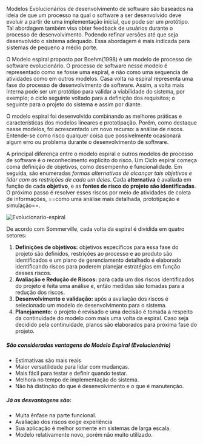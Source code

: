 
Modelos Evolucionários de desenvolvimento de software são baseados na ideia de que um processo na qual o software a ser desenvolvido deve evoluir a partir de uma implementação inicial, que pode ser um protótipo. Tal abordagem também visa obter feedback de usuários durante o processo de desenvolvimento. Podendo refinar versões até que seja desenvolvido o sistema adequado. Essa abordagem é mais indicada para sistemas de pequeno a médio porte.

O Modelo espiral proposto por Boehm(1998) é um modelo de processo de software evolucionário. O processo de software nesse modelo é representado como se fosse uma espiral, e não como uma sequencia de atividades como em outros modelos. Casa volta na espiral representa uma fase do processo de desenvolvimento de software. Assim, a volta mais interna pode ser um protótipo para validar a viabilidade do sistema, por exemplo; o ciclo seguinte voltado para a definição dos requisitos; o seguinte para o projeto do sistema e assim por diante.

O modelo espiral foi desenvolvido combinando as melhores práticas e características dos modelos lineares e prototipação. Porém, como destaque nesse modelos, foi acrescentado um novo recurso: a análise de riscos. Entende-se como risco qualquer coisa que possivelmente ocasionará algum erro ou problema durante o desenvolvimento de software.

A principal diferença entre o modelo espiral e outros modelos de processo de software é o reconhecimento explicito do risco. Um Ciclo espiral começa coma definição de objetivos, como desempenho e funcionalidade. Em seguida, são enumeradas *formas alternativas de alcançar tais objetivos e lidar com as restrições de cada um deles*. Cada **alternativa** é avaliada em função de cada **objetivo**, e as **fontes de risco do projeto são identificadas**. O próximo passo é resolver esses riscos por meio de atividades de coleta de informações, ==como uma análise mais detalhada, prototipação e simulação==. 

![Evolucionario-espiral](img/Evolucionário-Espiral.png)

De acordo com Sommerville, cada volta da espiral é dividida em quatro setores:
1.  **Definições de objetivos:** objetivos específicos para essa fase do projeto são definidos, restrições ao processo e ao produto são identificados e um plano de gerenciamento detalhado é elaborado identificando riscos para poderem planejar estratégias em função desses riscos.
2. **Avaliação e Redução de Riscos:** para cada um dos riscos identificados do projeto é feita uma análise e, então medidas são tomadas para a redução dos riscos.
3. **Desenvolvimento e validação:** após a avaliação dos riscos é selecionado um modelo de desenvolvimento para o sistema.
4. **Planejamento:** o projeto é revisado e uma decisão é tomada a respeito da continuidade do modelo com mais uma volta da espiral. Caso seja decidido pela continuidade, planos são elaborados para próxima fase do projeto.
##### São consideradas vantagens do Modelo Espiral (Evolucionário)
 - Estimativas são mais reais
 - Maior versatilidade para lidar com mudanças.
 - Mais fácil para testar e definir quando testar.
 - Melhora no tempo de implementação do sistema.
 - Não há distinção do que é desenvolvimento e o que é manutenção.
##### Já as desvantagens são:
 - Muita ênfase na parte funcional.
 - Avaliação dos riscos exige experiência
 - Sua aplicação é melhor somente em sistemas de larga escala.
 - Modelo relativamente novo, porém não muito utilizado.
